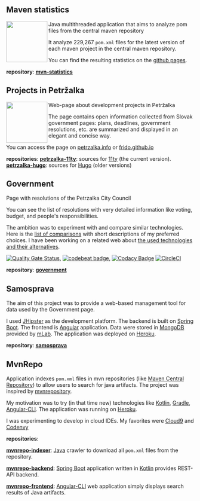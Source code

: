 ## Maven statistics

<p>
  <img align='left' height="110px" src="http://petrzalka.info/mvn-statistics/charts/ciManagement.png">
</p>

Java multithreaded application that aims to analyze pom files from the central maven repository

It analyze 229,267 `pom.xml` files for the latest version of each maven project in the central maven repository. 

You can find the resulting statistics on the [github pages](http://petrzalka.info/mvn-statistics/).

**repository**: **[mvn-statistics](https://github.com/frido/mvn-statistics)**

## Projects in Petržalka
<p>
  <img align='left' height="110px" src="http://petrzalka.info/img/logo-m.png">
</p>

Web-page about development projects in Petržalka

The page contains open information collected from Slovak government pages: plans, deadlines, government resolutions, etc. are summarized and displayed in an elegant and concise way.

You can access the page on [petrzalka.info](http://petrzalka.info/) or [frido.github.io](https://github.com/frido/frido.github.io)

**repositories**: **[petrzalka-11ty](https://github.com/frido/petrzalka-11ty)**: sources for [11ty](https://www.11ty.dev/) (the current version). **[petrzalka-hugo](https://github.com/frido/petrzalka-hugo)**: sources for [Hugo](https://gohugo.io/) (older versions)

## Government

Page with resolutions of the Petrzalka City Council

You can see the list of resolutions with very detailed information like voting, budget, and people's responsibilities.

The ambition was to experiment with and compare similar technologies. Here is the [list of comparisons](https://petrzalka.info/government/) with short descriptions of my preferred choices. I have been working on a related web about [the used technologies and their alternatives](https://petrzalka.info/government-page/).

[![Quality Gate Status](https://sonarcloud.io/api/project_badges/measure?project=frido%3Asamosprava&metric=alert_status)](https://sonarcloud.io/dashboard?id=frido%3Asamosprava), [![codebeat badge](https://codebeat.co/badges/796fdd58-d3cb-4e82-b8a9-7e8765e8b3d8)](https://codebeat.co/projects/github-com-frido-government-master), 
[![Codacy Badge](https://api.codacy.com/project/badge/Grade/f7099cd093f6431eb759942b43f08dce)](https://www.codacy.com/app/frido/government?utm_source=github.com&amp;utm_medium=referral&amp;utm_content=frido/government&amp;utm_campaign=Badge_Grade)
[![CircleCI](https://circleci.com/gh/frido/government.svg?style=svg)](https://circleci.com/gh/frido/government)

**repository**: **[government](https://github.com/frido/government)**

## Samosprava
The aim of this project was to provide a web-based management tool for data used by the Government page.

I used [JHipster](https://www.jhipster.tech/) as the development platform. The backend is built on [Spring Boot](https://spring.io/projects/spring-boot). The frontend is [Angular](https://angular.io/) application. Data were stored in [MongoDB](https://www.mongodb.com/) provided by [mLab](https://mlab.com/). The application was deployed on [Heroku](https://www.heroku.com/home#).

**repository**: **[samosprava](https://github.com/frido/samosprava)**

## MvnRepo

Application indexes `pom.xml` files in mvn repositories (like [Maven Central Repository](https://repo1.maven.org/maven2/)) to allow users to search for java artifacts. The project was inspired by [mvnrepository](mvnrepository.com).


My motivation was to try (in that time new) technologies like [Kotlin](https://kotlinlang.org/), [Gradle](https://gradle.org/), [Angular-CLI](https://cli.angular.io/). The application was running on [Heroku](https://www.heroku.com/home#).

I was experimenting to develop in cloud IDEs. My favorites were [Cloud9](https://aws.amazon.com/cloud9/) and [Codenvy](https://codenvy.com/)

**repositories**:

**[mvnrepo-indexer](https://github.com/frido/mvnrepo-indexer)**: [Java](https://www.java.com/en/) crawler to download all `pom.xml` files from the repository.

**[mvnrepo-backend](https://github.com/frido/mvnrepo-backend)**: [Spring Boot](https://spring.io/projects/spring-boot) application written in [Kotlin](https://kotlinlang.org/) provides REST-API backend.

**[mvnrepo-frontend](https://github.com/frido/mvnrepo-frontend)**: [Angular-CLI](https://cli.angular.io/) web application simply displays search results of Java artifacts. 

<!--
**frido/frido** is a ✨ _special_ ✨ repository because its `README.md` (this file) appears on your GitHub profile.

Here are some ideas to get you started:

- 🔭 I’m currently working on ...
- 🌱 I’m currently learning ...
- 👯 I’m looking to collaborate on ...
- 🤔 I’m looking for help with ...
- 💬 Ask me about ...
- 📫 How to reach me: ...
- 😄 Pronouns: ...
- ⚡ Fun fact: ...
-->
